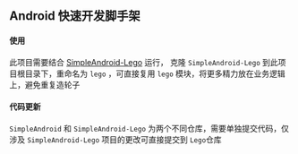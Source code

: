 ## Android 快速开发脚手架

#### 使用

此项目需要结合 [SimpleAndroid-Lego](https://github.com/goorich/SimpleAndroid-Lego) 运行，
克隆 `SimpleAndroid-Lego` 到此项目根目录下，重命名为 `lego` ，可直接复用 `lego` 模块，将更多精力放在业务逻辑上，避免重复造轮子

#### 代码更新

`SimpleAndroid` 和 `SimpleAndroid-Lego` 为两个不同仓库，需要单独提交代码，仅涉及 `SimpleAndroid-Lego` 项目的更改可直接提交到 `Lego`仓库
